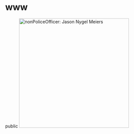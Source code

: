# www
public
<img src="/www/files/1D8723.png" width="350" title="nonPoliceOfficer: Jason Nygel Meiers">
